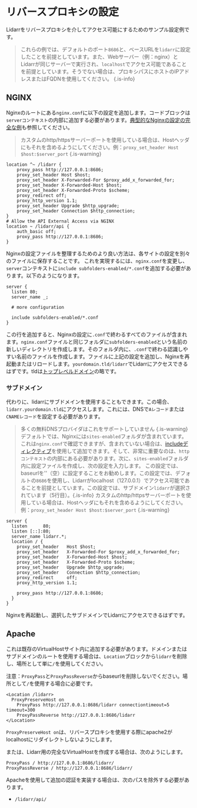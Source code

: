 # リバースプロキシの設定

Lidarrをリバースプロキシを介してアクセス可能にするためのサンプル設定例です。

> これらの例では、デフォルトのポート`8686`と、ベースURLを`lidarr`に設定したことを前提としています。また、Webサーバー（例：nginx）とLidarrが同じサーバーで実行され、`localhost`でアクセス可能であることを前提としています。そうでない場合は、プロキシパスにホストのIPアドレスまたはFQDNを使用してください。
{.is-info}

## NGINX

Nginxのルートにある`nginx.conf`に以下の設定を追加します。コードブロックは`serverコンテキスト`の内部に追加する必要があります。[典型的なNginxの設定の完全な例](https://www.nginx.com/resources/wiki/start/topics/examples/full/)も参照してください。

> カスタムのhttp/httpsサーバーポートを使用している場合は、Hostヘッダにもそれを含めるようにしてください。例：`proxy_set_header Host $host:$server_port` {.is-warning}

```nginx
location ^~ /lidarr {
    proxy_pass http://127.0.0.1:8686;
    proxy_set_header Host $host;
    proxy_set_header X-Forwarded-For $proxy_add_x_forwarded_for;
    proxy_set_header X-Forwarded-Host $host;
    proxy_set_header X-Forwarded-Proto $scheme;
    proxy_redirect off;
    proxy_http_version 1.1;
    proxy_set_header Upgrade $http_upgrade;
    proxy_set_header Connection $http_connection;
}
# Allow the API External Access via NGINX
location ~ /lidarr/api {
    auth_basic off;
    proxy_pass http://127.0.0.1:8686;
}
```

Nginxの設定ファイルを整理するためのより良い方法は、各サイトの設定を別々のファイルに保存することです。
これを実現するには、`nginx.conf`を変更し、`server`コンテキストに`include subfolders-enabled/*.conf`を追加する必要があります。以下のようになります。

```nginx
server {
  listen 80;
  server_name _;
  
  # more configuration
  
  include subfolders-enabled/*.conf
}
```

この行を追加すると、Nginxの設定に`.conf`で終わるすべてのファイルが含まれます。`nginx.conf`ファイルと同じフォルダに`subfolders-enabled`という名前の新しいディレクトリを作成します。そのフォルダ内に、`.conf`で終わる認識しやすい名前のファイルを作成します。ファイルに上記の設定を追加し、Nginxを再起動またはリロードします。`yourdomain.tld/lidarr`でLidarrにアクセスできるはずです。tldは[トップレベルドメイン](https://en.wikipedia.org/wiki/List_of_Internet_top-level_domains)の略です。

### サブドメイン

代わりに、lidarrにサブドメインを使用することもできます。この場合、`lidarr.yourdomain.tld`にアクセスします。これには、DNSで`Aレコード`または`CNAMEレコード`を設定する必要があります。
> 多くの無料DNSプロバイダはこれをサポートしていません {.is-warning}
デフォルトでは、Nginxには`sites-enabled`フォルダが含まれています。これは`nginx.conf`で確認できますが、含まれていない場合は、[includeディレクティブ](http://nginx.org/en/docs/ngx_core_module.html#include)を使用して追加できます。そして、非常に重要なのは、`httpコンテキスト`の内部にある必要があります。次に、`sites-enabled`フォルダ内に設定ファイルを作成し、次の設定を入力します。
> この設定では、baseurlを''（空）に設定することをお勧めします。この設定では、デフォルトの`8686`を使用し、Lidarrがlocalhost（127.0.0.1）でアクセス可能であることを前提としています。この設定では、サブドメイン`lidarr`が選択されています（5行目）。{.is-info}
> カスタムのhttp/httpsサーバーポートを使用している場合は、Hostヘッダにもそれを含めるようにしてください。例：`proxy_set_header Host $host:$server_port` {.is-warning}

```nginx
server {
  listen      80;
  listen [::]:80;
  server_name lidarr.*;
  location / {
    proxy_set_header   Host $host;
    proxy_set_header   X-Forwarded-For $proxy_add_x_forwarded_for;
    proxy_set_header   X-Forwarded-Host $host;
    proxy_set_header   X-Forwarded-Proto $scheme;
    proxy_set_header   Upgrade $http_upgrade;
    proxy_set_header   Connection $http_connection;
    proxy_redirect     off;
    proxy_http_version 1.1;
    
    proxy_pass http://127.0.0.1:8686;
  }
}
```

Nginxを再起動し、選択したサブドメインでLidarrにアクセスできるはずです。

## Apache

これは既存のVirtualHostサイト内に追加する必要があります。ドメインまたはサブドメインのルートを使用する場合は、`Location`ブロックから`lidarr`を削除し、場所として単に`/`を使用してください。

注意：`ProxyPass`と`ProxyPassReverse`からbaseurlを削除しないでください。場所として`/`を使用する場合に必要です。

```none
<Location /lidarr>
  ProxyPreserveHost on
    ProxyPass http://127.0.0.1:8686/lidarr connectiontimeout=5 timeout=300
    ProxyPassReverse http://127.0.0.1:8686/lidarr
</Location>
```

`ProxyPreserveHost on`は、リバースプロキシを使用する際にapache2がlocalhostにリダイレクトしないようにします。

または、Lidarr用の完全なVirtualHostを作成する場合は、次のようにします。

```none
ProxyPass / http://127.0.0.1:8686/lidarr/
ProxyPassReverse / http://127.0.0.1:8686/lidarr/
```

Apacheを使用して追加の認証を実装する場合は、次のパスを除外する必要があります。

- `/lidarr/api/`